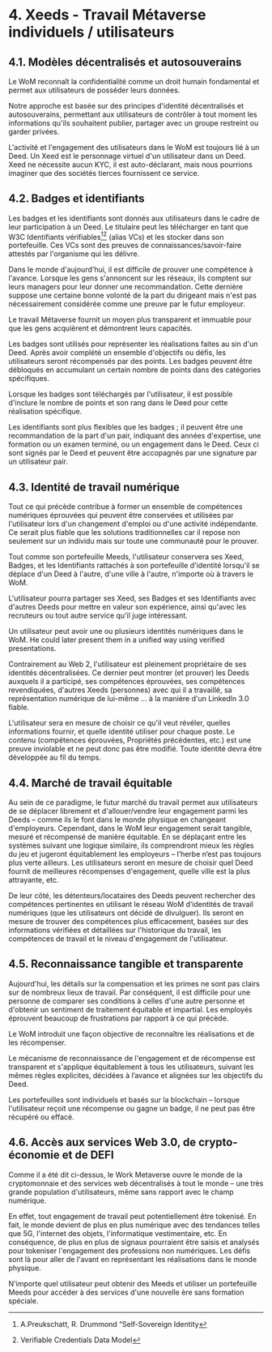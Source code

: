 # 4. Xeeds - Travail Métaverse individuels / utilisateurs

## 4.1. Modèles décentralisés et autosouverains

Le WoM reconnaît la confidentialité comme un droit humain fondamental et permet aux utilisateurs de posséder leurs données.

Notre approche est basée sur des principes d'identité décentralisés et autosouverains, permettant aux utilisateurs de contrôler à tout moment les informations qu'ils souhaitent publier, partager avec un groupe restreint ou garder privées.

L'activité et l'engagement des utilisateurs dans le WoM est toujours lié à un Deed. Un Xeed est le personnage virtuel d'un utilisateur dans un Deed. Xeed ne nécessite aucun KYC, il est auto-déclarant, mais nous pourrions imaginer que des sociétés tierces fournissent ce service.

## 4.2. Badges et identifiants

Les badges et les identifiants sont donnés aux utilisateurs dans le cadre de leur participation à un Deed. Le titulaire peut les télécharger en tant que W3C Identifiants vérifiables[^7][^8] (alias VCs) et les stocker dans son portefeuille. Ces VCs sont des preuves de connaissances/savoir-faire attestés par l'organisme qui les délivre.

Dans le monde d'aujourd'hui, il est difficile de prouver une compétence à l'avance. Lorsque les gens s'annoncent sur les réseaux, ils comptent sur leurs managers pour leur donner une recommandation. Cette dernière suppose une certaine bonne volonté de la part du dirigeant mais n'est pas nécessairement considérée comme une preuve par le futur employeur.

Le travail Métaverse fournit un moyen plus transparent et immuable pour que les gens acquièrent et démontrent leurs capacités.

Les badges sont utilisés pour représenter les réalisations faites au sin d'un Deed. Après avoir complété un ensemble d'objectifs ou défis, les utilisateurs seront récompensés par des points. Les badges peuvent être débloqués en accumulant un certain nombre de points dans des catégories spécifiques.

Lorsque les badges sont téléchargés par l'utilisateur, il est possible d'inclure le nombre de points et son rang dans le Deed pour cette réalisation spécifique.

Les identifiants sont plus flexibles que les badges ; il peuvent être une recommandation de la part d'un pair, indiquant des années d'expertise, une formation ou un examen terminé, ou un engagement dans le Deed. Ceux ci sont signés par le Deed et peuvent être accopagnés par une signature par un utilisateur pair.

## 4.3. Identité de travail numérique

Tout ce qui précède contribue à former un ensemble de compétences numériques éprouvées qui peuvent être conservées et utilisées par l'utilisateur lors d'un changement d'emploi ou d'une activité indépendante. Ce serait plus fiable que les solutions traditionnelles car il repose non seulement sur un individu mais sur toute une communauté pour le prouver.

Tout comme son portefeuille Meeds, l'utilisateur conservera ses Xeed, Badges, et les Identifiants rattachés à son portefeuille d'identité lorsqu'il se déplace d'un Deed à l'autre, d'une ville à l'autre, n'importe où à travers le WoM.

L'utilisateur pourra partager ses Xeed, ses Badges et ses Identifiants avec d'autres Deeds pour mettre en valeur son expérience, ainsi qu'avec les recruteurs ou tout autre service qu'il juge intéressant.

Un utilisateur peut avoir une ou plusieurs identités numériques dans le WoM. He could later present them in a unified way using verified presentations.

Contrairement au Web 2, l'utilisateur est pleinement propriétaire de ses identités décentralisées. Ce dernier peut montrer (et prouver) les Deeds auxquels il a participé, ses compétences éprouvées, ses compétences revendiquées, d'autres Xeeds (personnes) avec qui il a travaillé, sa représentation numérique de lui-même ... à la manière d'un LinkedIn 3.0 fiable.

L'utilisateur sera en mesure de choisir ce qu'il veut révéler, quelles informations fournir, et quelle identité utiliser pour chaque poste. Le contenu (compétences éprouvées, Propriétés précédentes, etc.) est une preuve inviolable et ne peut donc pas être modifié. Toute identité devra être développée au fil du temps.

## 4.4. Marché de travail équitable

Au sein de ce paradigme, le futur marché du travail permet aux utilisateurs de se déplacer librement et d'allouer/vendre leur engagement parmi les Deeds – comme ils le font dans le monde physique en changeant d'employeurs. Cependant, dans le WoM leur engagement serait tangible, mesuré et récompensé de manière équitable. En se déplaçant entre les systèmes suivant une logique similaire, ils comprendront mieux les règles du jeu et jugeront équitablement les employeurs – l’herbe n’est pas toujours plus verte ailleurs. Les utilisateurs seront en mesure de choisir quel Deed fournit de meilleures récompenses d'engagement, quelle ville est la plus attrayante, etc.

De leur côté, les détenteurs/locataires des Deeds peuvent rechercher des compétences pertinentes en utilisant le réseau WoM d’identités de travail numériques (que les utilisateurs ont décidé de divulguer). Ils seront en mesure de trouver des compétences plus efficacement, basées sur des informations vérifiées et détaillées sur l'historique du travail, les compétences de travail et le niveau d'engagement de l'utilisateur.

## 4.5. Reconnaissance tangible et transparente

Aujourd'hui, les détails sur la compensation et les primes ne sont pas clairs sur de nombreux lieux de travail. Par conséquent, il est difficile pour une personne de comparer ses conditions à celles d'une autre personne et d'obtenir un sentiment de traitement équitable et impartial. Les employés éprouvent beaucoup de frustrations par rapport à ce qui précède.

Le WoM introduit une façon objective de reconnaître les réalisations et de les récompenser.

Le mécanisme de reconnaissance de l'engagement et de récompense est transparent et s'applique équitablement à tous les utilisateurs, suivant les mêmes règles explicites, décidées à l’avance et alignées sur les objectifs du Deed.

Les portefeuilles sont individuels et basés sur la blockchain – lorsque l'utilisateur reçoit une récompense ou gagne un badge, il ne peut pas être récupéré ou effacé.

## 4.6. Accès aux services Web 3.0, de crypto-économie et de DEFI

Comme il a été dit ci-dessus, le Work Metaverse ouvre le monde de la cryptomonnaie et des services web décentralisés à tout le monde – une très grande population d'utilisateurs, même sans rapport avec le champ numérique.

En effet, tout engagement de travail peut potentiellement être tokenisé. En fait, le monde devient de plus en plus numérique avec des tendances telles que 5G, l'internet des objets, l'informatique vestimentaire, etc. En conséquence, de plus en plus de signaux pourraient être saisis et analysés pour tokeniser l'engagement des professions non numériques. Les défis sont là pour aller de l'avant en représentant les réalisations dans le monde physique.

N'importe quel utilisateur peut obtenir des Meeds et utiliser un portefeuille Meeds pour accéder à des services d'une nouvelle ère sans formation spéciale.

[^7]: A.Preukschatt, R. Drummond “Self-Sovereign Identity
[^8]: Verifiable Credentials Data Model
